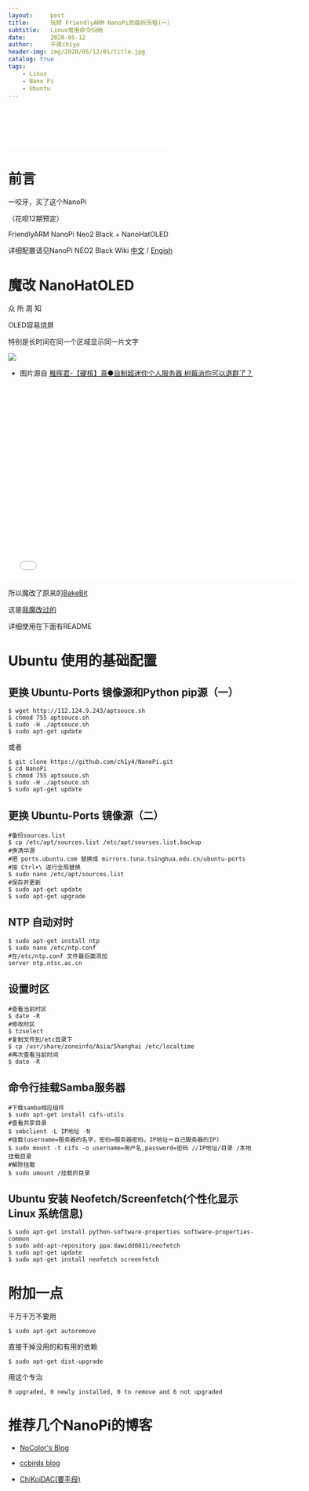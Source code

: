 ```yaml
---
layout:     post
title:      玩转 FriendlyARM NanoPi的曲折历程(一）
subtitle:   Linux常用命令归纳
date:       2020-05-12
author:     千夜chiya
header-img: img/2020/05/12/01/title.jpg
catalog: true
tags:
    - Linux
    - Nano Pi
    - Ubuntu
---
```


<iframe frameborder="no" border="0" marginwidth="0" marginheight="0" width=330 height=86 src="//music.163.com/outchain/player?type=2&id=27733963&auto=1&height=66"></iframe>

# 前言

一咬牙，买了这个NanoPi

（花呗12期预定）

FriendlyARM NanoPi Neo2 Black + NanoHatOLED

详细配置请见NanoPi NEO2 Black Wiki [中文](http://wiki.friendlyarm.com/wiki/index.php/NanoPi_NEO2_Black/zh#.E6.89.8B.E5.86.8C.E5.8E.9F.E7.90.86.E5.9B.BE.E7.AD.89.E5.BC.80.E5.8F.91.E8.B5.84.E6.96.99) / [Engish](http://wiki.friendlyarm.com/wiki/index.php/NanoPi_NEO2_Black)

# 魔改 NanoHatOLED

众 所 周 知

OLED容易烧屏

特别是长时间在同一个区域显示同一片文字

![](http://panzhifei.fun/img/2020/05/12/01/01.jpg)

- 图片源自 [稚晖君-【硬核】真●自制超迷你个人服务器 树莓派你可以退群了？](https://www.bilibili.com/video/BV1q7411h73t)

<iframe height=400 width=600 src="//player.bilibili.com/player.html?aid=87134130&bvid=BV1q7411h73t&cid=148884865&page=1" scrolling="no" border="0" frameborder="no" framespacing="0" allowfullscreen="true"> </iframe>

所以魔改了原来的[BakeBit](https://github.com/friendlyarm/BakeBit)

这是[我魔改过的](https://github.com/Peter-Zhifei/BakeBit)

详细使用在下面有README

# Ubuntu 使用的基础配置

## 更换 Ubuntu-Ports 镜像源和Python pip源（一）

```shell
$ wget http://112.124.9.243/aptsouce.sh
$ chmod 755 aptsouce.sh
$ sudo -H ./aptsouce.sh
$ sudo apt-get update
```

或者

```shell
$ git clone https://github.com/ch1y4/NanoPi.git
$ cd NanoPi
$ chmod 755 aptsouce.sh
$ sudo -H ./aptsouce.sh
$ sudo apt-get update
```

## 更换 Ubuntu-Ports 镜像源（二）

```shell
#备份sources.list
$ cp /etc/apt/sources.list /etc/apt/sourses.list.backup
#换清华源
#把 ports.ubuntu.com 替换成 mirrors.tuna.tsinghua.edu.cn/ubuntu-ports
#按 Ctrl+\ 进行全局替换
$ sudo nano /etc/apt/sources.list
#保存并更新
$ sudo apt-get update
$ sudo apt-get upgrade
```

## NTP 自动对时

```shell
$ sudo apt-get install ntp
$ sudo nano /etc/ntp.conf
#在/etc/ntp.conf 文件最后面添加 
server ntp.ntsc.ac.cn
```

## 设置时区

```shell
#查看当前时区
$ date -R
#修改时区
$ tzselect
#复制文件到/etc目录下
$ cp /usr/share/zoneinfo/Asia/Shanghai /etc/localtime
#再次查看当前时间
$ date -R
```

## 命令行挂载Samba服务器

```shell
#下载samba相应组件
$ sudo apt-get install cifs-utils
#查看共享目录
$ smbclient -L IP地址 -N
#挂载(username=服务器的名字，密码=服务器密码，IP地址＝自己服务器的IP)
$ sudo mount -t cifs -o username=用户名,password=密码 //IP地址/目录 /本地挂载目录
#解除挂载
$ sudo umount /挂载的目录
```

## Ubuntu 安装 Neofetch/Screenfetch(个性化显示 Linux 系统信息)

```shell
$ sudo apt-get install python-software-properties software-properties-common
$ sudo add-apt-repository ppa:dawidd0811/neofetch
$ sudo apt-get update
$ sudo apt-get install neofetch screenfetch
```

# 附加一点

千万千万不要用

```shell
$ sudo apt-get autoremove
```

直接干掉没用的和有用的依赖

```shell
$ sudo apt-get dist-upgrade
```

用这个专治

```shell
0 upgraded, 0 newly installed, 0 to remove and 6 not upgraded
```

# 推荐几个NanoPi的博客

- [NoColor's Blog](https://www.nocolor.pw/)

- [ccbirds blog](http://ccbirds.cn/)

- [ChiKoiDAC(要手段)](https://sites.google.com/view/chikoidac/home)
